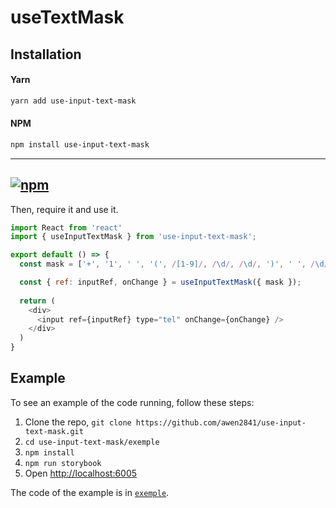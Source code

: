 # useTextMask

## Installation

#### Yarn

```bash
yarn add use-input-text-mask
```

#### NPM

```bash
npm install use-input-text-mask
```

-----
[![npm](https://img.shields.io/npm/v/use-input-text-mask?style=flat)](https://www.npmjs.com/package/use-input-text-mask)
-----


Then, require it and use it.

```js
import React from 'react'
import { useInputTextMask } from 'use-input-text-mask';

export default () => {
  const mask = ['+', '1', ' ', '(', /[1-9]/, /\d/, /\d/, ')', ' ', /\d/, /\d/, /\d/, '-', /\d/, /\d/, /\d/, /\d/];

  const { ref: inputRef, onChange } = useInputTextMask({ mask });
  
  return (
    <div>
      <input ref={inputRef} type="tel" onChange={onChange} />
    </div>
  )
}
```

## Example

To see an example of the code running, follow these steps:

1. Clone the repo, `git clone https://github.com/awen2841/use-input-text-mask.git`
1. `cd use-input-text-mask/exemple`
1. `npm install`
1. `npm run storybook`
1. Open [http://localhost:6005](http://localhost:6005)

The code of the example is in [`exemple`](https://6372c335d0a5ed54837bf503-gsngqmfplv.chromatic.com/).
